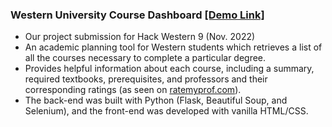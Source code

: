 <h3> Western University Course Dashboard <a href="https://devpost.com/software/western-university-course-lookup"> [Demo Link] </a></h3>
<ul>
  <li> Our project submission for Hack Western 9 (Nov. 2022) </li>
  <li> An academic planning tool for Western students which retrieves a list of all the courses necessary to complete a particular degree. </li>
  <li> Provides helpful information about each course, including a summary, required textbooks, prerequisites, and professors and their corresponding ratings (as seen on <a href="https://www.ratemyprofessors.com">ratemyprof.com</a>). </li>
  <li> The back-end was built with Python (Flask, Beautiful Soup, and Selenium), and the front-end was developed with vanilla HTML/CSS. </li>
</ul>
